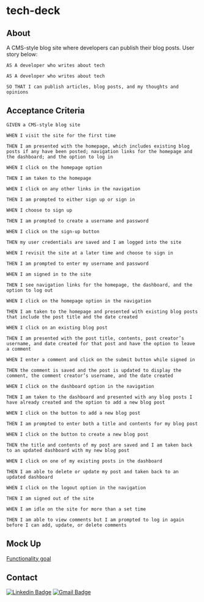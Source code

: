 # tech-deck

## About

A CMS-style blog site where developers can publish their blog posts. User story below:

`AS A developer who writes about tech`

`AS A developer who writes about tech`

`SO THAT I can publish articles, blog posts, and my thoughts and opinions`

## Acceptance Criteria

`GIVEN a CMS-style blog site`

`WHEN I visit the site for the first time`

`THEN I am presented with the homepage, which includes existing blog posts if any have been posted; navigation links for the homepage and the dashboard; and the option to log in`

`WHEN I click on the homepage option`

`THEN I am taken to the homepage`

`WHEN I click on any other links in the navigation`

`THEN I am prompted to either sign up or sign in`

`WHEN I choose to sign up`

`THEN I am prompted to create a username and password`

`WHEN I click on the sign-up button`

`THEN my user credentials are saved and I am logged into the site`

`WHEN I revisit the site at a later time and choose to sign in`

`THEN I am prompted to enter my username and password`

`WHEN I am signed in to the site`

`THEN I see navigation links for the homepage, the dashboard, and the option to log out`

`WHEN I click on the homepage option in the navigation`

`THEN I am taken to the homepage and presented with existing blog posts that include the post title and the date created`

`WHEN I click on an existing blog post`

`THEN I am presented with the post title, contents, post creator’s username, and date created for that post and have the option to leave a comment`

`WHEN I enter a comment and click on the submit button while signed in`

`THEN the comment is saved and the post is updated to display the comment, the comment creator’s username, and the date created`

`WHEN I click on the dashboard option in the navigation`

`THEN I am taken to the dashboard and presented with any blog posts I have already created and the option to add a new blog post`

`WHEN I click on the button to add a new blog post`

`THEN I am prompted to enter both a title and contents for my blog post`

`WHEN I click on the button to create a new blog post`

`THEN the title and contents of my post are saved and I am taken back to an updated dashboard with my new blog post`

`WHEN I click on one of my existing posts in the dashboard`

`THEN I am able to delete or update my post and taken back to an updated dashboard`

`WHEN I click on the logout option in the navigation`

`THEN I am signed out of the site`

`WHEN I am idle on the site for more than a set time`

`THEN I am able to view comments but I am prompted to log in again before I can add, update, or delete comments`

## Mock Up

[Functionality goal](assets/images/14-mvc-homework-demo-01.gif)

## Contact

[![Linkedin Badge](https://img.shields.io/badge/-nrenner0211-blue?style=flat-square&logo=Linkedin&logoColor=white&link=https://www.linkedin.com/in/nicolette-renner/)](https://www.linkedin.com/in/nicolette-renner/)
[![Gmail Badge](https://img.shields.io/badge/-nrenner0211@gmail.com-c14438?style=flat-square&logo=Gmail&logoColor=white&link=mailto:nrenner0211@gmail.com)](mailto:nrenner0211@gmail.com)
